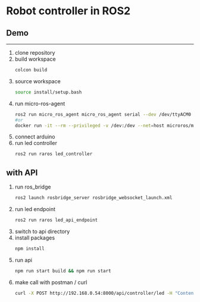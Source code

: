 ﻿# Robot controller in ROS2

## Demo
___

1. clone repository
2. build workspace
    ```bash
   colcon build
    ```
3. source workspace
    ```bash
   source install/setup.bash
    ```
4. run micro-ros-agent
    ```bash
   ros2 run micro_ros_agent micro_ros_agent serial --dev /dev/ttyACM0
   #or
   docker run -it --rm --privileged -v /dev:/dev --net=host microros/micro-ros-agent:humble serial --dev /dev/ttyACM0
    ```
5. connect arduino
6. run led controller
    ```bash
   ros2 run raros led_controller
    ```

## with API
1. run ros_bridge
    ```bash
   ros2 launch rosbridge_server rosbridge_websocket_launch.xml
    ```
2. run led endpoint
    ```bash
   ros2 run raros led_api_endpoint
    ```
3. switch to api directory
4. install packages
    ```bash
   npm install
    ```
5. run api
    ```bash
    npm run start build && npm run start
      ```
6. make call with postman / curl
    ```bash
    curl -X POST http://192.168.0.54:8000/api/controller/led -H "Content-Type: application/json" -d '{"state": "on"}'
    ```